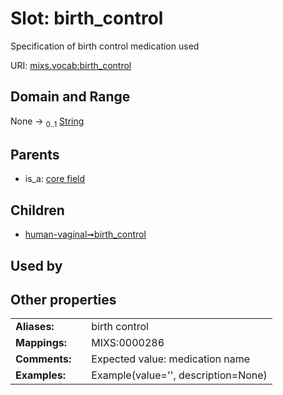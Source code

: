 
# Slot: birth_control


Specification of birth control medication used

URI: [mixs.vocab:birth_control](https://w3id.org/mixs/vocab/birth_control)


## Domain and Range

None &#8594;  <sub>0..1</sub> [String](types/String.md)

## Parents

 *  is_a: [core field](core_field.md)

## Children

 *  [human-vaginal➞birth_control](human_vaginal_birth_control.md)

## Used by


## Other properties

|  |  |  |
| --- | --- | --- |
| **Aliases:** | | birth control |
| **Mappings:** | | MIXS:0000286 |
| **Comments:** | | Expected value: medication name |
| **Examples:** | | Example(value='', description=None) |

